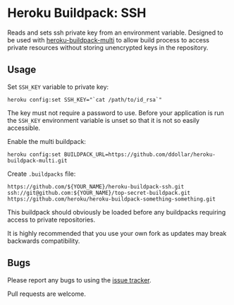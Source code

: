 
Heroku Buildpack: SSH
=====================

Reads and sets ssh private key from an environment variable.  Designed to be used with [heroku-buildpack-multi](https://github.com/ddollar/heroku-buildpack-multi) to allow build process to access private resources without storing unencrypted keys in the repository.


Usage
-----
Set `SSH_KEY` variable to private key:

    heroku config:set SSH_KEY="`cat /path/to/id_rsa`"

The key must not require a password to use.  Before your application is run the `SSH_KEY` environment variable is unset so that it is not so easily accessible.

Enable the multi buildpack:

    heroku config:set BUILDPACK_URL=https://github.com/ddollar/heroku-buildpack-multi.git

Create `.buildpacks` file:

    https://github.com/${YOUR_NAME}/heroku-buildpack-ssh.git
    ssh://git@github.com:${YOUR_NAME}/top-secret-buildpack.git
    https://github.com/heroku/heroku-buildpack-something-something.git

This buildpack should obviously be loaded before any buildpacks requiring access to private repositories.

It is highly recommended that you use your own fork as updates may break backwards compatibility.

Bugs
----

Please report any bugs to using the [issue tracker](https://github.com/bwhmather/heroku-buildpack-ssh/issues).

Pull requests are welcome.